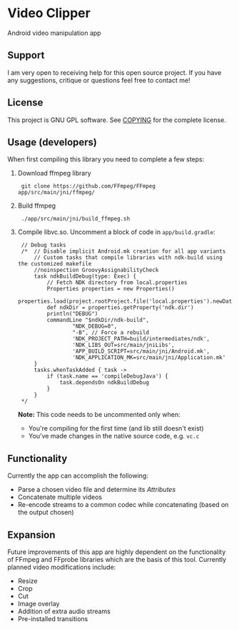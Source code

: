# Video Clipper
Android video manipulation app

## Support
I am very open to receiving help for this open source project.
If you have any suggestions, critique or questions feel free to contact me!

## License
This project is GNU GPL software. See [COPYING](COPYING) for the complete license.

## Usage (developers)
When first compiling this library you need to complete a few steps:

1. Download ffmpeg library
 
        git clone https://github.com/FFmpeg/FFmpeg app/src/main/jni/ffmpeg/
2. Build ffmpeg
 
        ./app/src/main/jni/build_ffmpeg.sh
3. Compile libvc.so. Uncomment a block of code in `app/build.gradle`:

        // Debug tasks
        /*	// Disable implicit Android.mk creation for all app variants
	        // Custom tasks that compile libraries with ndk-build using the customized makefile
	        //noinspection GroovyAssignabilityCheck
	        task ndkBuildDebug(type: Exec) {
		        // Fetch NDK directory from local.properties
		        Properties properties = new Properties()
		        properties.load(project.rootProject.file('local.properties').newDataInputStream())
		        def ndkDir = properties.getProperty('ndk.dir')
		        println("DEBUG")
		        commandLine "$ndkDir/ndk-build",
				        "NDK_DEBUG=0",
        				"-B", // Force a rebuild
        				'NDK_PROJECT_PATH=build/intermediates/ndk',
        				'NDK_LIBS_OUT=src/main/jniLibs',
				        'APP_BUILD_SCRIPT=src/main/jni/Android.mk',
				        'NDK_APPLICATION_MK=src/main/jni/Application.mk'
	        }
	        tasks.whenTaskAdded { task ->
		        if (task.name == 'compileDebugJava') {
			        task.dependsOn ndkBuildDebug
		        }
        	}
        */
        
    **Note:** This code needs to be uncommented only when:
    - You're compiling for the first time (and lib still doesn't exist)
    - You've made changes in the native source code, e.g. `vc.c`

## Functionality
Currently the app can accomplish the following:
- Parse a chosen video file and determine its *Attributes*
- Concatenate multiple videos
- Re-encode streams to a common codec while concatenating (based on the output chosen)

## Expansion
Future improvements of this app are highly dependent on the functionality of FFmpeg and FFprobe libraries which are the basis of this tool. Currently planned video modifications include:
- Resize
- Crop
- Cut
- Image overlay
- Addition of extra audio streams
- Pre-installed transitions
